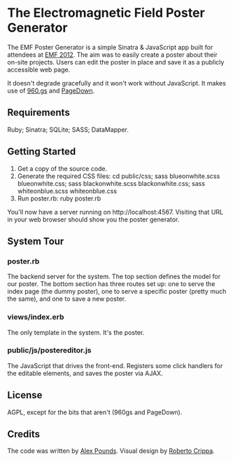 The Electromagnetic Field Poster Generator
==========================================

The EMF Poster Generator is a simple Sinatra & JavaScript app built for attendees at [EMF 2012](http://emfcamp.org/). The aim was to easily create a poster about their on-site projects. Users can edit the poster in place and save it as a publicly accessible web page. 

It doesn't degrade gracefully and it won't work without JavaScript. It makes use of [960.gs](http://960.gs/) and [PageDown](http://code.google.com/p/pagedown/).


Requirements
------------

Ruby; Sinatra; SQLite; SASS; DataMapper.


Getting Started
---------------

1. Get a copy of the source code. 
2. Generate the required CSS files: 
       cd public/css; sass blueonwhite.scss blueonwhite.css; sass blackonwhite.scss blackonwhite.css; sass whiteonblue.scss whiteonblue.css
3. Run poster.rb: 
       ruby poster.rb

You'll now have a server running on http://localhost:4567. Visiting that URL in your web browser should show you the poster generator.


System Tour
-----------

### poster.rb

The backend server for the system. The top section defines the model for our poster. The bottom section has three routes set up: one to serve the index page (the dummy poster), one to serve a specific poster (pretty much the same), and one to save a new poster.


### views/index.erb

The only template in the system. It's the poster. 


### public/js/postereditor.js 

The JavaScript that drives the front-end. Registers some click handlers for the editable elements, and saves the poster via AJAX. 


License
-------

AGPL, except for the bits that aren't (960gs and PageDown).


Credits
-------

The code was written by [Alex Pounds](http://alexpounds.com/). Visual design by [Roberto Crippa](http://robertocrippa.com/).
